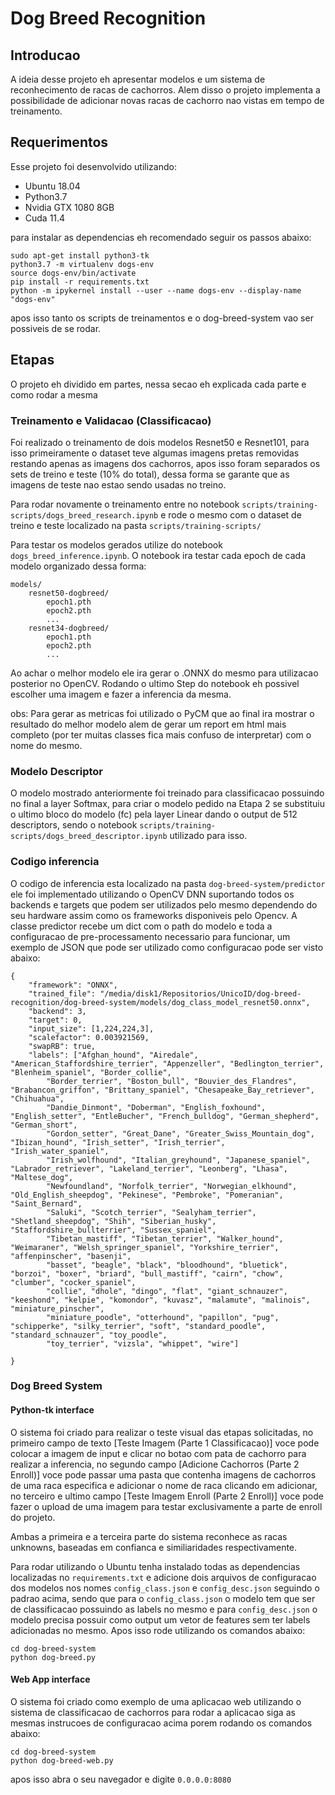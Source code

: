 # Dog Breed Recognition

## Introducao

A ideia desse projeto eh apresentar modelos e um sistema de reconhecimento de racas de cachorros. Alem disso o projeto implementa a possibilidade de adicionar novas racas de cachorro nao vistas em tempo de treinamento.
## Requerimentos

Esse projeto foi desenvolvido utilizando:

- Ubuntu 18.04
- Python3.7
- Nvidia GTX 1080 8GB
- Cuda 11.4

para instalar as dependencias eh recomendado seguir os passos abaixo:

```
sudo apt-get install python3-tk
python3.7 -m virtualenv dogs-env
source dogs-env/bin/activate
pip install -r requirements.txt
python -m ipykernel install --user --name dogs-env --display-name "dogs-env"
```

apos isso tanto os scripts de treinamentos e o dog-breed-system vao ser possiveis de se rodar.

## Etapas

O projeto eh dividido em partes, nessa secao eh explicada cada parte e como rodar a mesma

### Treinamento e Validacao (Classificacao)

Foi realizado o treinamento de dois modelos Resnet50 e Resnet101, para isso primeiramente o dataset teve algumas imagens pretas removidas
restando apenas as imagens dos cachorros, apos isso foram separados os sets de treino e teste (10% do total), dessa forma se garante que as imagens
de teste nao estao sendo usadas no treino.

Para rodar novamente o treinamento entre no notebook `scripts/training-scripts/dogs_breed_research.ipynb` e rode o mesmo com o dataset de treino e teste
localizado na pasta `scripts/training-scripts/`

Para testar os modelos gerados utilize do notebook `dogs_breed_inference.ipynb`. O notebook ira testar cada epoch de cada modelo organizado dessa forma:
```
models/
    resnet50-dogbreed/
        epoch1.pth
        epoch2.pth
        ...
    resnet34-dogbreed/
        epoch1.pth
        epoch2.pth
        ...
```

Ao achar o melhor modelo ele ira gerar o .ONNX do mesmo para utilizacao posterior no OpenCV. Rodando o ultimo Step do notebook eh possivel escolher uma imagem e fazer a inferencia da mesma.

obs: Para gerar as metricas foi utilizado o PyCM que ao final ira mostrar o resultado do melhor modelo alem de gerar um report em html mais completo (por ter muitas classes fica mais confuso de interpretar) com o nome do mesmo.

### Modelo Descriptor

O modelo mostrado anteriormente foi treinado para classificacao possuindo no final a layer Softmax, para criar o modelo pedido na Etapa 2 se substituiu o ultimo bloco do modelo (fc) pela layer Linear dando o output de 512 descriptors, sendo o notebook `scripts/training-scripts/dogs_breed_descriptor.ipynb` utilizado para isso.

### Codigo inferencia

O codigo de inferencia esta localizado na pasta `dog-breed-system/predictor` ele foi implementado utilizando o OpenCV DNN suportando todos os backends e targets que podem ser utilizados pelo mesmo dependendo do seu hardware assim como os frameworks disponiveis pelo Opencv. A classe predictor recebe um dict com o path do modelo e
toda a configuracao de pre-processamento necessario para funcionar, um exemplo de JSON que pode ser utilizado como configuracao pode ser visto abaixo:

```
{
    "framework": "ONNX",
    "trained_file": "/media/disk1/Repositorios/UnicoID/dog-breed-recognition/dog-breed-system/models/dog_class_model_resnet50.onnx",
    "backend": 3,
    "target": 0,
    "input_size": [1,224,224,3],
    "scalefactor": 0.003921569,
    "swapRB": true,
    "labels": ["Afghan_hound", "Airedale", "American_Staffordshire_terrier", "Appenzeller", "Bedlington_terrier", "Blenheim_spaniel", "Border_collie", 
        "Border_terrier", "Boston_bull", "Bouvier_des_Flandres", "Brabancon_griffon", "Brittany_spaniel", "Chesapeake_Bay_retriever", "Chihuahua", 
        "Dandie_Dinmont", "Doberman", "English_foxhound", "English_setter", "EntleBucher", "French_bulldog", "German_shepherd", "German_short", 
        "Gordon_setter", "Great_Dane", "Greater_Swiss_Mountain_dog", "Ibizan_hound", "Irish_setter", "Irish_terrier", "Irish_water_spaniel", 
        "Irish_wolfhound", "Italian_greyhound", "Japanese_spaniel", "Labrador_retriever", "Lakeland_terrier", "Leonberg", "Lhasa", "Maltese_dog", 
        "Newfoundland", "Norfolk_terrier", "Norwegian_elkhound", "Old_English_sheepdog", "Pekinese", "Pembroke", "Pomeranian", "Saint_Bernard", 
        "Saluki", "Scotch_terrier", "Sealyham_terrier", "Shetland_sheepdog", "Shih", "Siberian_husky", "Staffordshire_bullterrier", "Sussex_spaniel", 
        "Tibetan_mastiff", "Tibetan_terrier", "Walker_hound", "Weimaraner", "Welsh_springer_spaniel", "Yorkshire_terrier", "affenpinscher", "basenji", 
        "basset", "beagle", "black", "bloodhound", "bluetick", "borzoi", "boxer", "briard", "bull_mastiff", "cairn", "chow", "clumber", "cocker_spaniel", 
        "collie", "dhole", "dingo", "flat", "giant_schnauzer", "keeshond", "kelpie", "komondor", "kuvasz", "malamute", "malinois", "miniature_pinscher", 
        "miniature_poodle", "otterhound", "papillon", "pug", "schipperke", "silky_terrier", "soft", "standard_poodle", "standard_schnauzer", "toy_poodle", 
        "toy_terrier", "vizsla", "whippet", "wire"]

}
```
### Dog Breed System

#### Python-tk interface

O sistema foi criado para realizar o teste visual das etapas solicitadas, no primeiro campo de texto [Teste Imagem (Parte 1 Classificacao)] voce pode colocar a imagem de input e clicar no botao com pata de cachorro para realizar a inferencia, no segundo campo [Adicione Cachorros (Parte 2 Enroll)] voce pode passar uma pasta
que contenha imagens de cachorros de uma raca especifica e adicionar o nome de raca clicando em adicionar, no terceiro e ultimo campo [Teste Imagem Enroll (Parte 2 Enroll)] voce pode fazer o upload de uma imagem para testar exclusivamente a parte de enroll do projeto.

Ambas a primeira e a terceira parte do sistema reconhece as racas unknowns, baseadas em confianca e similiaridades respectivamente.

Para rodar utilizando o Ubuntu tenha instalado todas as dependencias localizadas no `requirements.txt` e adicione dois arquivos de configuracao dos modelos nos nomes
`config_class.json` e `config_desc.json` seguindo o padrao acima, sendo que para o `config_class.json` o modelo tem que ser de classificacao possuindo as labels no mesmo e para `config_desc.json` o modelo precisa possuir como output um vetor de features sem ter labels adicionadas no mesmo. Apos isso rode utilizando os comandos abaixo:

```
cd dog-breed-system
python dog-breed.py
```

#### Web App interface

O sistema foi criado como exemplo de uma aplicacao web utilizando o sistema de classificacao de cachorros
para rodar a aplicacao siga as mesmas instrucoes de configuracao acima porem rodando os comandos abaixo:

```
cd dog-breed-system
python dog-breed-web.py
```

apos isso abra o seu navegador e digite `0.0.0.0:8080`